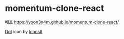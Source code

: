 # momentum-clone-react
배포 https://yoon3n4m.github.io/momentum-clone-react/

<a target="_blank" href="https://icons8.com/icon/fcLkM6xyUJ6l/dot">Dot</a> icon by <a target="_blank" href="https://icons8.com">Icons8</a>
